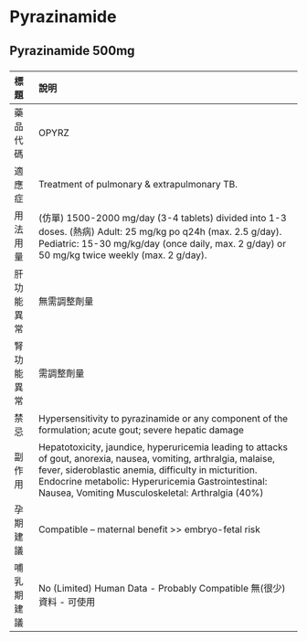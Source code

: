 # Pyrazinamide

## Pyrazinamide 500mg

##### 

| 標題       | 說明                                                                                                                                                                                                                                                                                 |
|:-----------|:-------------------------------------------------------------------------------------------------------------------------------------------------------------------------------------------------------------------------------------------------------------------------------------|
| 藥品代碼   | OPYRZ                                                                                                                                                                                                                                                                                |
| 適應症     | Treatment of pulmonary & extrapulmonary TB.                                                                                                                                                                                                                                          |
| 用法用量   | (仿單) 1500-2000 mg/day (3-4 tablets) divided into 1-3 doses. (熱病) Adult: 25 mg/kg po q24h (max. 2.5 g/day). Pediatric: 15-30 mg/kg/day (once daily, max. 2 g/day) or 50 mg/kg twice weekly (max. 2 g/day).                                                                        |
| 肝功能異常 | 無需調整劑量                                                                                                                                                                                                                                                                         |
| 腎功能異常 | 需調整劑量                                                                                                                                                                                                                                                                           |
| 禁忌       | Hypersensitivity to pyrazinamide or any component of the formulation; acute gout; severe hepatic damage                                                                                                                                                                              |
| 副作用     | Hepatotoxicity, jaundice, hyperuricemia leading to attacks of gout, anorexia, nausea, vomiting, arthralgia, malaise, fever, sideroblastic anemia, difficulty in micturition. Endocrine metabolic: Hyperuricemia Gastrointestinal: Nausea, Vomiting Musculoskeletal: Arthralgia (40%) |
| 孕期建議   | Compatible – maternal benefit >> embryo-fetal risk                                                                                                                                                                                                                                   |
| 哺乳期建議 | No (Limited) Human Data - Probably Compatible 無(很少)資料 - 可使用                                                                                                                                                                                                                  |

